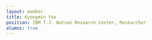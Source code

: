 ```yaml
---
layout: member
title: Kyongmin Yeo
position: IBM T.J. Watson Research Center, Researcher
alumni: true
---
```

